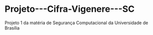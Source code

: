# Projeto---Cifra-Vigenere---SC
Projeto 1 da matéria de Segurança Computacional da Universidade de Brasília
